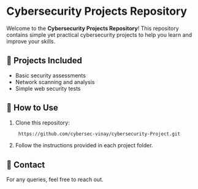 # Cybersecurity Projects Repository

Welcome to the **Cybersecurity Projects Repository**! This repository contains simple yet practical cybersecurity projects to help you learn and improve your skills.

## 🚀 Projects Included
- Basic security assessments
- Network scanning and analysis
- Simple web security tests

## 📜 How to Use
1. Clone this repository:
   ```sh
    https://github.com/cybersec-vinay/cybersecurity-Project.git

   ```
2. Follow the instructions provided in each project folder.

## 📧 Contact
For any queries, feel free to reach out.
